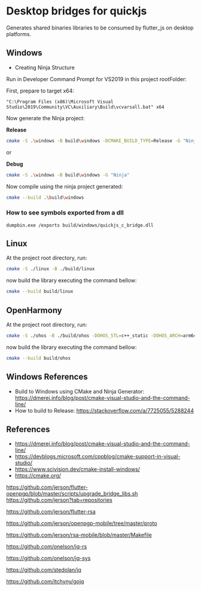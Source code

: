 # Desktop bridges for quickjs

Generates shared binaries libraries to be consumed by flutter_js on desktop platforms.

## Windows

* Creating Ninja Structure

Run in Developer Command Prompt for VS2019 in this project rootFolder:

First, prepare to target x64:

```
"C:\Program Files (x86)\Microsoft Visual Studio\2019\Community\VC\Auxiliary\Build\vcvarsall.bat" x64
```

Now generate the Ninja project:

**Release**

```bash
cmake -S .\windows -B build\windows -DCMAKE_BUILD_TYPE=Release -G "Ninja"
```

or 

**Debug**

```bash
cmake -S .\windows -B build\windows -G "Ninja"
```

Now compile using the ninja project generated:

```bash
cmake --build .\build\windows
```

### How to see symbols exported from a dll

```dumpbin.exe /exports build/windows/quickjs_c_bridge.dll```

## Linux

At the project root directory, run:

```bash
cmake -S ./linux -B ./build/linux
```

now build the library executing the command bellow:

```bash
cmake --build build/linux
```

## OpenHarmony

At the project root directory, run:

```bash
cmake -S ./ohos -B ./build/ohos -DOHOS_STL=c++_static -DOHOS_ARCH=arm64-v8a -DOHOS_PLATFORM=OHOS -DCMAKE_BUILD_TYPE=Release -DCMAKE_TOOLCHAIN_FILE=/path/to/native/build/cmake/ohos.toolchain.cmake
```

now build the library executing the command bellow:

```bash
cmake --build build/ohos
```

## Windows References

* Build to Windows using CMake and Ninja Generator: https://dmerej.info/blog/post/cmake-visual-studio-and-the-command-line/
* How to build to Release: https://stackoverflow.com/a/7725055/5288244

## References

* https://dmerej.info/blog/post/cmake-visual-studio-and-the-command-line/
* https://devblogs.microsoft.com/cppblog/cmake-support-in-visual-studio/
* https://www.scivision.dev/cmake-install-windows/
* https://cmake.org/

https://github.com/jerson/flutter-openpgp/blob/master/scripts/upgrade_bridge_libs.sh
https://github.com/jerson?tab=repositories


https://github.com/jerson/flutter-rsa


https://github.com/jerson/openpgp-mobile/tree/master/proto

https://github.com/jerson/rsa-mobile/blob/master/Makefile

https://github.com/onelson/jq-rs

https://github.com/onelson/jq-sys

https://github.com/stedolan/jq

https://github.com/itchyny/gojq
